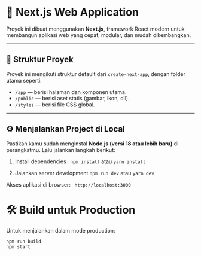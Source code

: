 # 🚀 Next.js Web Application

Proyek ini dibuat menggunakan **Next.js**, framework React modern untuk membangun aplikasi web yang cepat, modular, dan mudah dikembangkan.

---

## 🧩 Struktur Proyek

Proyek ini mengikuti struktur default dari `create-next-app`, dengan folder utama seperti:

- `/app` — berisi halaman dan komponen utama.
- `/public` — berisi aset statis (gambar, ikon, dll).
- `/styles` — berisi file CSS global.

---

## ⚙️ Menjalankan Project di Local

Pastikan kamu sudah menginstal **Node.js (versi 18 atau lebih baru)** di perangkatmu.
Lalu jalankan langkah berikut:

1. Install dependencies
``` npm install```
atau
```yarn install```

2. Jalankan server development
```npm run dev```
atau
```yarn dev```


Akses aplikasi di browser:
``` http://localhost:3000```

# 🛠️ Build untuk Production

Untuk menjalankan dalam mode production:
```
npm run build
npm start
```
